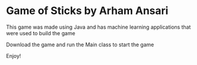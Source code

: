 # Game of Sticks by Arham Ansari

This game was made using Java and has machine learning applications that were used to build the game

Download the game and run the Main class to start the game

Enjoy!
